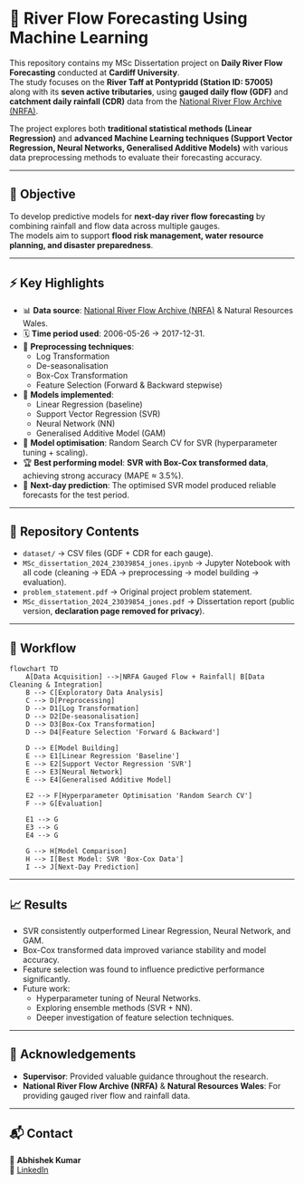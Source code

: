 
# 🌊 River Flow Forecasting Using Machine Learning

This repository contains my MSc Dissertation project on **Daily River Flow Forecasting** conducted at **Cardiff University**.  
The study focuses on the **River Taff at Pontypridd (Station ID: 57005)** along with its **seven active tributaries**, using **gauged daily flow (GDF)** and **catchment daily rainfall (CDR)** data from the [National River Flow Archive (NRFA)](https://nrfa.ceh.ac.uk/data/search).

The project explores both **traditional statistical methods (Linear Regression)** and **advanced Machine Learning techniques (Support Vector Regression, Neural Networks, Generalised Additive Models)** with various data preprocessing methods to evaluate their forecasting accuracy.

---

## 📌 Objective
To develop predictive models for **next-day river flow forecasting** by combining rainfall and flow data across multiple gauges.  
The models aim to support **flood risk management, water resource planning, and disaster preparedness**.

---

## ⚡ Key Highlights
- 📊 **Data source**: [National River Flow Archive (NRFA)](https://nrfa.ceh.ac.uk/data/search) & Natural Resources Wales.  
- 🗓️ **Time period used**: 2006-05-26 → 2017-12-31.  
- 🔄 **Preprocessing techniques**:  
  - Log Transformation  
  - De-seasonalisation  
  - Box-Cox Transformation  
  - Feature Selection (Forward & Backward stepwise)  
- 🤖 **Models implemented**:  
  - Linear Regression (baseline)  
  - Support Vector Regression (SVR)  
  - Neural Network (NN)  
  - Generalised Additive Model (GAM)  
- 🎯 **Model optimisation**: Random Search CV for SVR (hyperparameter tuning + scaling).  
- 🏆 **Best performing model**: **SVR with Box-Cox transformed data**, achieving strong accuracy (MAPE ≈ 3.5%).  
- 🔮 **Next-day prediction**: The optimised SVR model produced reliable forecasts for the test period.

---

## 📂 Repository Contents
- `dataset/` → CSV files (GDF + CDR for each gauge).  
- `MSc_dissertation_2024_23039854_jones.ipynb` → Jupyter Notebook with all code (cleaning → EDA → preprocessing → model building → evaluation).  
- `problem_statement.pdf` → Original project problem statement.  
- `MSc_dissertation_2024_23039854_jones.pdf` → Dissertation report (public version, **declaration page removed for privacy**).  

---

## 🔄 Workflow

```mermaid
flowchart TD
    A[Data Acquisition] -->|NRFA Gauged Flow + Rainfall| B[Data Cleaning & Integration]
    B --> C[Exploratory Data Analysis]
    C --> D[Preprocessing]
    D --> D1[Log Transformation]
    D --> D2[De-seasonalisation]
    D --> D3[Box-Cox Transformation]
    D --> D4[Feature Selection 'Forward & Backward']

    D --> E[Model Building]
    E --> E1[Linear Regression 'Baseline']
    E --> E2[Support Vector Regression 'SVR']
    E --> E3[Neural Network]
    E --> E4[Generalised Additive Model]

    E2 --> F[Hyperparameter Optimisation 'Random Search CV']
    F --> G[Evaluation]

    E1 --> G
    E3 --> G
    E4 --> G

    G --> H[Model Comparison]
    H --> I[Best Model: SVR 'Box-Cox Data']
    I --> J[Next-Day Prediction]
```

---

## 📈 Results
- SVR consistently outperformed Linear Regression, Neural Network, and GAM.  
- Box-Cox transformed data improved variance stability and model accuracy.  
- Feature selection was found to influence predictive performance significantly.  
- Future work:  
  - Hyperparameter tuning of Neural Networks.  
  - Exploring ensemble methods (SVR + NN).  
  - Deeper investigation of feature selection techniques.

---

## 🙏 Acknowledgements
- **Supervisor**: Provided valuable guidance throughout the research.  
- **National River Flow Archive (NRFA)** & **Natural Resources Wales**: For providing gauged river flow and rainfall data.  

---
## 📬 Contact
👤 **Abhishek Kumar**  
🔗 [LinkedIn](https://www.linkedin.com/in/abhi-km/) 

